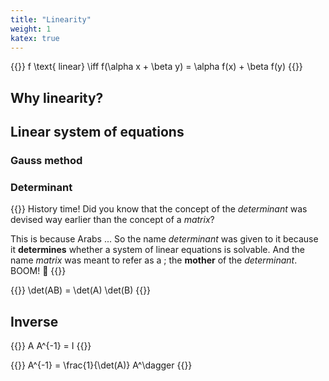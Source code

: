 ```yaml
---
title: "Linearity"
weight: 1
katex: true
---
```


{{<katex display>}}
f \text{ linear} \iff f(\alpha x + \beta y) = \alpha f(x) + \beta f(y)
{{</katex>}}

## Why linearity?

<!-- What rank really represents? The real dimensionality of the  vector space -->

## Linear system of equations

### Gauss method

### Determinant
{{<hint info>}}
History time! Did you know that the concept of the _determinant_ was devised way earlier than the concept of a _matrix_?

This is because Arabs ...
So the name _determinant_ was given to it because it **determines** whether a system of linear equations is solvable. And the name _matrix_ was meant to refer as a ; the **mother** of the _determinant_. BOOM! 🤯
{{</hint>}}

{{<katex display>}}
\det(AB) = \det(A) \det(B)
{{</katex>}}

## Inverse

{{<katex display>}}
A A^{-1} = I
{{</katex>}}

{{<katex display>}}
A^{-1} = \frac{1}{\det(A)} A^\dagger
{{</katex>}}

